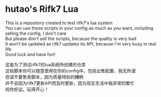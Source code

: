 # hutao's Rifk7 Lua
This is a repository created to test rifk7's lua system  
You can use these scripts in your config as much as you want, including selling the config, I don't care  
But please don't sell the scripts, because the quality is very bad  
It won't be updated as rifk7 updates its API, because I'm very busy in real life  
Good luck and have fun!  
    
这是为了测试rifk7的lua系统所创建的仓库    
这些脚本你可以随意使用在你的config中，包括出售配置，我无所谓    
但请不要售卖脚本，因为质量特别的糟糕    
并不会因为rifk7更新API而及时更新，因为现实生活中我非常的繁忙    
祝你好运，玩得开心！    